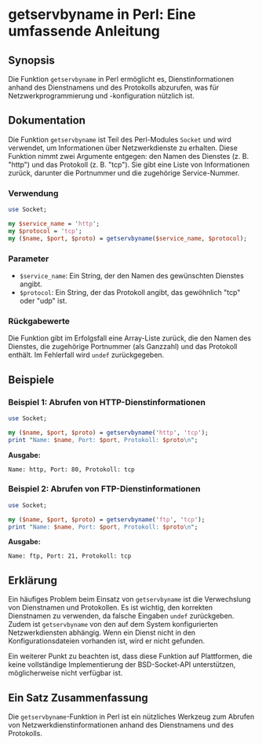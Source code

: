<!--
Meta Description: # getservbyname in Perl: Eine umfassende Anleitung ## Synopsis Die Funktion `getservbyname` in Perl ermöglicht es, Dienstinformationen anhand des Dien...
Meta Keywords: die, ist, getservbyname, name, port
-->

# getservbyname in Perl: Eine umfassende Anleitung

## Synopsis
Die Funktion `getservbyname` in Perl ermöglicht es, Dienstinformationen anhand des Dienstnamens und des Protokolls abzurufen, was für Netzwerkprogrammierung und -konfiguration nützlich ist.

## Dokumentation
Die Funktion `getservbyname` ist Teil des Perl-Modules `Socket` und wird verwendet, um Informationen über Netzwerkdienste zu erhalten. Diese Funktion nimmt zwei Argumente entgegen: den Namen des Dienstes (z. B. "http") und das Protokoll (z. B. "tcp"). Sie gibt eine Liste von Informationen zurück, darunter die Portnummer und die zugehörige Service-Nummer.

### Verwendung
```perl
use Socket;

my $service_name = 'http';
my $protocol = 'tcp';
my ($name, $port, $proto) = getservbyname($service_name, $protocol);
```

### Parameter
- `$service_name`: Ein String, der den Namen des gewünschten Dienstes angibt.
- `$protocol`: Ein String, der das Protokoll angibt, das gewöhnlich "tcp" oder "udp" ist.

### Rückgabewerte
Die Funktion gibt im Erfolgsfall eine Array-Liste zurück, die den Namen des Dienstes, die zugehörige Portnummer (als Ganzzahl) und das Protokoll enthält. Im Fehlerfall wird `undef` zurückgegeben.

## Beispiele
### Beispiel 1: Abrufen von HTTP-Dienstinformationen
```perl
use Socket;

my ($name, $port, $proto) = getservbyname('http', 'tcp');
print "Name: $name, Port: $port, Protokoll: $proto\n";
```
**Ausgabe:**
```
Name: http, Port: 80, Protokoll: tcp
```

### Beispiel 2: Abrufen von FTP-Dienstinformationen
```perl
use Socket;

my ($name, $port, $proto) = getservbyname('ftp', 'tcp');
print "Name: $name, Port: $port, Protokoll: $proto\n";
```
**Ausgabe:**
```
Name: ftp, Port: 21, Protokoll: tcp
```

## Erklärung
Ein häufiges Problem beim Einsatz von `getservbyname` ist die Verwechslung von Dienstnamen und Protokollen. Es ist wichtig, den korrekten Dienstnamen zu verwenden, da falsche Eingaben `undef` zurückgeben. Zudem ist `getservbyname` von den auf dem System konfigurierten Netzwerkdiensten abhängig. Wenn ein Dienst nicht in den Konfigurationsdateien vorhanden ist, wird er nicht gefunden.

Ein weiterer Punkt zu beachten ist, dass diese Funktion auf Plattformen, die keine vollständige Implementierung der BSD-Socket-API unterstützen, möglicherweise nicht verfügbar ist.

## Ein Satz Zusammenfassung
Die `getservbyname`-Funktion in Perl ist ein nützliches Werkzeug zum Abrufen von Netzwerkdienstinformationen anhand des Dienstnamens und des Protokolls.